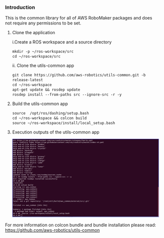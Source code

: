 ### Introduction
This is the common library for all of AWS RoboMaker packages and does not require any permissions to be set.

1. Clone the application

    i.Create a ROS workspace and a source directory
    ```
    mkdir -p ~/ros-workspace/src 
    cd ~/ros-workspace/src
    ```
    ii. Clone the utils-common app
    ```
    git clone https://github.com/aws-robotics/utils-common.git -b release-latest
    cd ~/ros-workspace 
    apt-get update && rosdep update
    rosdep install --from-paths src --ignore-src -r -y
    ```
2. Build the utils-common app
    ```
    source  /opt/ros/dashing/setup.bash
    cd ~/ros-workspace && colcon build
    source ~/ros-workspace/install/local_setup.bash
    ```
3. Execution outputs of the utils-common app
    
    ![AWS Dashboard](image/UtilsCommon_Screenshot_1.PNG)

For more information on colcon bundle and bundle installation please read:
 https://github.com/aws-robotics/utils-common



